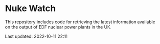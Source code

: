 # Nuke Watch

This repository includes code for retrieving the latest information available on the output of EDF nuclear power plants in the UK.

Last updated: 2022-10-11 22:11